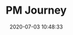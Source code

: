 ---
layout: "about"
title: "PM Journey"
date: 2020-07-03 10:48:33
description: "Sandbox PM"
header-img: "/img/header_img/about.jpg"
aplayer: false
fixed: false
---